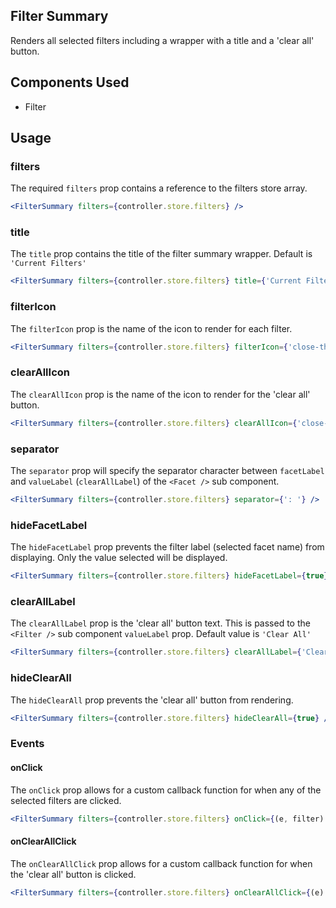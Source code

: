 ## Filter Summary

Renders all selected filters including a wrapper with a title and a 'clear all' button. 

## Components Used
- Filter

## Usage

### filters
The required `filters` prop contains a reference to the filters store array. 

```jsx
<FilterSummary filters={controller.store.filters} />
```

### title
The `title` prop contains the title of the filter summary wrapper. Default is `'Current Filters'`

```jsx
<FilterSummary filters={controller.store.filters} title={'Current Filters'} />
```

### filterIcon
The `filterIcon` prop is the name of the icon to render for each filter. 

```jsx
<FilterSummary filters={controller.store.filters} filterIcon={'close-thin'} />
```

### clearAllIcon
The `clearAllIcon` prop is the name of the icon to render for the 'clear all' button. 

```jsx
<FilterSummary filters={controller.store.filters} clearAllIcon={'close-thin'} />
```

### separator
The `separator` prop will specify the separator character between `facetLabel` and `valueLabel` (`clearAllLabel`) of the `<Facet />` sub component.

```jsx
<FilterSummary filters={controller.store.filters} separator={': '} />
```

### hideFacetLabel
The `hideFacetLabel` prop prevents the filter label (selected facet name) from displaying. Only the value selected will be displayed.

```jsx
<FilterSummary filters={controller.store.filters} hideFacetLabel={true} />
```

### clearAllLabel
The `clearAllLabel` prop is the 'clear all' button text. This is passed to the `<Filter />` sub component `valueLabel` prop. Default value is `'Clear All'`

```jsx
<FilterSummary filters={controller.store.filters} clearAllLabel={'Clear All'} />
```

### hideClearAll
The `hideClearAll` prop prevents the 'clear all' button from rendering.

```jsx
<FilterSummary filters={controller.store.filters} hideClearAll={true} />
```

### Events

#### onClick
The `onClick` prop allows for a custom callback function for when any of the selected filters are clicked.

```jsx
<FilterSummary filters={controller.store.filters} onClick={(e, filter) => {console.log(e, filter)}} />
```

#### onClearAllClick
The `onClearAllClick` prop allows for a custom callback function for when the 'clear all' button is clicked.

```jsx
<FilterSummary filters={controller.store.filters} onClearAllClick={(e) => {console.log(e)}} />
```
